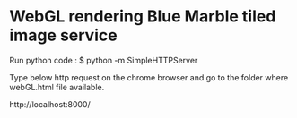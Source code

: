 WebGL rendering Blue Marble tiled image service
========================

Run python code :
$ python -m SimpleHTTPServer


Type below http request on the chrome browser and go to the folder where webGL.html file available.

http://localhost:8000/

